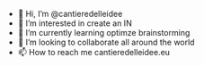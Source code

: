 - 👋 Hi, I’m @cantieredelleidee
- 👀 I’m interested in create an IN
- 🌱 I’m currently learning optimze brainstorming
- 💞️ I’m looking to collaborate all around the world
- 📫 How to reach me cantieredelleidee.eu

<!---
cantieredelleidee/cantieredelleidee is a ✨ special ✨ repository because its `README.md` (this file) appears on your GitHub profile.
You can click the Preview link to take a look at your changes.
--->
